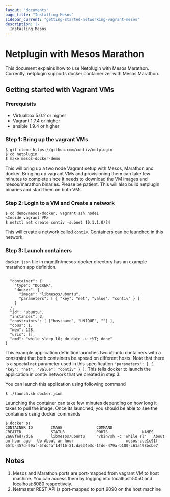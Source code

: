 ```yaml
---
layout: "documents"
page_title: "Installing Mesos"
sidebar_current: "getting-started-networking-vagrant-mesos"
description: |-
  Installing Mesos
---
```


# Netplugin with Mesos Marathon

This document explains how to use Netplugin with Mesos Marathon. Currently, netplugin supports docker containerizer with Mesos Marathon.

## Getting started with Vagrant VMs
### Prerequisits
- Virtualbox 5.0.2 or higher
- Vagrant 1.7.4 or higher
- ansible 1.9.4 or higher

### Step 1: Bring up the vagrant VMs

```
$ git clone https://github.com/contiv/netplugin
$ cd netplugin
$ make mesos-docker-demo
```

This will bring up a two node Vagrant setup with Mesos, Marathon and docker.
Bringing up vagrant VMs and provisioning them can take few minutes to complete since it needs to download the VM images and mesos/marathon binaries. Please be patient.
This will also build netplugin binaries and start them on both VMs


### Step 2: Login to a VM and Create a network

```
$ cd demo/mesos-docker; vagrant ssh node1
<Inside vagrant VM>
$ netctl net create contiv -subnet 10.1.1.0/24
```

This will create a network called `contiv`. Containers can be launched in this network.

### Step 3: Launch containers

`docker.json` file in mgmtfn/mesos-docker directory has an example marathon app definition.

```

  "container": {
    "type": "DOCKER",
    "docker": {
      "image": "libmesos/ubuntu",
      "parameters": [ { "key": "net", "value": "contiv" } ]
    }
  },
  "id": "ubuntu",
  "instances": 2,
  "constraints": [ ["hostname", "UNIQUE", ""] ],
  "cpus": 1,
  "mem": 128,
  "uris": [],
  "cmd": "while sleep 10; do date -u +%T; done"
}
```

This example application definition launches two ubuntu containers with a constraint that both containers be spread on different hosts.
Note that there is a special `net` parameter used in this specification `"parameters": [ { "key": "net", "value": "contiv" } ]`. This tells docker to launch the application in contiv network that we created in step 3.

You can launch this application using following command

```
$ ./launch.sh docker.json
```

Launching the container can take few minutes depending on how long it takes to pull the image.
Once its launched, you should be able to see the containers using docker commands

```
$ docker ps
CONTAINER ID        IMAGE               COMMAND                  CREATED             STATUS              PORTS               NAMES
2a68fed77d5a        libmesos/ubuntu     "/bin/sh -c 'while sl"   About an hour ago   Up About an hour                       mesos-cce1c91f-65fb-457d-99af-5fdd4af14f16-S1.da634e3c-1fde-479a-b100-c61a498bcbe7
 ```

## Notes

 1. Mesos and Marathon ports are port-mapped from vagrant VM to host machine. You can access them by logging into localhost:5050 and localhost:8080 respectively.
 2. Netmaster REST API is port-mapped to port 9090 on the host machine

